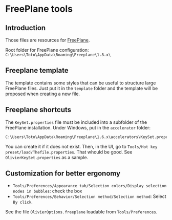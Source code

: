 # FreePlane tools

## Introduction

Those files are resources for [FreePlane](https://www.freeplane.org).

Root folder for FreePlane configuration: `C:\Users\Toto\AppData\Roaming\Freeplane\1.8.x\`

## Freeplane template

The template contains some styles that can be useful to structure large FreePlane files. Just put it in the `template` folder and the template will be proposed when creating a new file.

## Freeplane shortcuts

The `KeySet.properties` file must be included into a subfolder of the FreePlane installation. Under Windows, put in the `accelerator` folder:

```
C:\Users\Toto\AppData\Roaming\Freeplane\1.6.x\accelerators\KeySet.properties
```

You can create it if it does not exist. Then, in the UI, go to `Tools/Hot key preset/load/Thefile.properties`. That whould be good. See `OlivierKeySet.properties` as a sample.

## Customization for better ergonomy

* `Tools/Preferences/Appearance tab/Selection colors/Display selection nodes in bubbles`: check the box
* `Tools/Preferences/Behavior/Selection method/Selection method`: Select `By click`.

See the file `OlivierOptions.freeplane` loadable from  `Tools/Preferences`.
